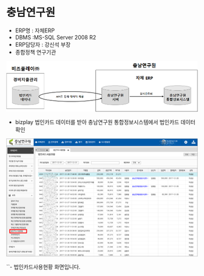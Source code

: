 # 충남연구원

 - ERP명 : 자체ERP  
 - DBMS :MS-SQL Server 2008 R2  
 - ERP담당자 : 강신석 부장  
 - 종합정책 연구기관

![\[&#xADF8;&#xB9BC;1\] &#xAD6C;&#xC131;&#xB3C4;](../../../../.gitbook/assets/image%20%28119%29.png)

 - bizplay 법인카드 데이터를 받아 충남연구원 통합정보시스템에서 법인카드 데이터 확인

![\[&#xADF8;&#xB9BC;2\] &#xBC95;&#xC778;&#xCE74;&#xB4DC;&#xC0AC;&#xC6A9;&#xD611;&#xD669;](../../../../.gitbook/assets/image%20%28140%29.png)

 ``- 법인카드사용현황 화면입니다.




